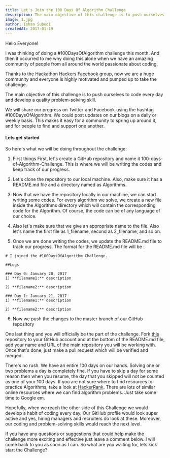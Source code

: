 ```yaml
---
title: Let's Join the 100 Days Of Algorithm Challenge
description: The main objective of this challenge is to push ourselves to code every day and develop a quality problem-solving skill.
image: 1.jpg
author: Ishan Subedi
createdAt: 2017-01-19
---
```

Hello Everyone!

I was thinking of doing a #100DaysOfAlgorithm challenge this month. And then it occurred to me why doing this alone when we have an amazing community of people from all around the world passionate about coding.

Thanks to the Hackathon Hackers Facebook group, now we are a huge community and everyone is highly motivated and pumped up to take the challenge.

The main objective of this challenge is to push ourselves to code every day and develop a quality problem-solving skill.

We will share our progress on Twitter  and Facebook  using the hashtag #100DaysOfAlgorithm. We could post updates on our blogs on a daily or weekly basis. This makes it easy for a community to spring up around it, and for people to find and support one another.

#### Lets get started  

So here's what we will be doing throughout the challenge:

1. First things First, let's create a GitHub repository and name it 100-days-of-Algorithm-Challenge. This is where we will be writing the codes and keep track of our progress.

2. Let's clone the repository to our local machine. Also, make sure it has a README.md file and a directory named as Algorithms.

3. Now that we have the repository locally in our machine, we can start writing some codes. For every algorithm we solve, we create a new file inside the Algorithms directory which will contain the corresponding code for the Algorithm. Of course, the code can be of any language of our choice.

4. Also let's make sure that we give an appropriate name to the file. Also let's name the first file as 1_filename, second as 2_filename, and so on.

5. Once we are done writing the codes, we update the README.md file to track our progress. The format for the README.md file will be :

```md{}[README.md]
# I joined the #100DaysOfAlgorithm Challenge.

##Logs

### Day 0: January 20, 2017
1) **filename1:** description

2) **filename2:** description

### Day 1: January 21, 2017
1) **filename1:** description

2) **filename2:** description
```

6. Now we push the changes to the master branch of our GitHub repository

One last thing and you will officially be the part of the challenge. Fork [this](https://github.com/ikushum/I-Joined-the-100DaysOfAlgorithm-Challenge) repository to your GitHub account and at the bottom of the README.md file, add your name and URL of the main repository you will be working with. Once that's done, just make a pull request which will be verified and merged.

There's no rush. We have an entire 100 days on our hands. Solving one or two problems a day is completely fine. If you have to skip a day for some reason then when you resume, the day that you skipped will not be counted as one of your 100 days. If you are not sure where to find resources to practice Algorithms, take a look at [HackerRank](https://www.hackerrank.com/domains/algorithms/warmup). There are lots of similar online resources where we can find algorithm problems. Just take some time to Google em.

Hopefully, when we reach the other side of this Challenge we would develop a habit of coding every day. Our GitHub profile would look super active and yes, hiring managers and recruiters do look at these. Moreover, our coding and problem-solving skills would reach the next level.

If you have any questions or suggestions that could help make the challenge more exciting and effective just leave a comment below. I will come back to you as soon as I can. So what are you waiting for, lets kick start the Challenge?
